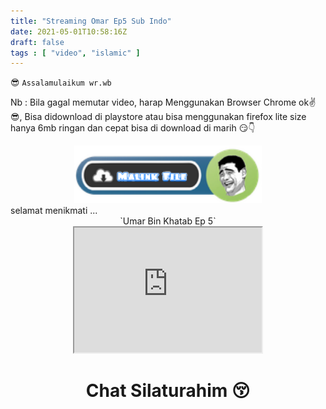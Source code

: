 ```yaml
---
title: "Streaming Omar Ep5 Sub Indo"
date: 2021-05-01T10:58:16Z
draft: false
tags : [ "video", "islamic" ]
---
```

😎 `Assalamulaikum wr.wb`

Nb : Bila gagal memutar video, harap Menggunakan Browser Chrome ok✌😎, Bisa didownload di playstore atau bisa menggunakan firefox lite size hanya 6mb ringan dan cepat bisa di download di marih 😏👇
<center><a href="https://semawur.com/0aiKP"><img width="300" src="/img-asset/Download.png"></a></center>
selamat menikmati ...
<center>`Umar Bin Khatab Ep 5`</center>
<center><iframe src="https://drive.google.com/file/d/1k0FUS76Otzkcx3AfAiBhIzDCNz9Xjqsa/preview" width="300" height="200"></iframe></center>
<!--more-->
<html>
<h1 align="center">Chat Silaturahim 😚</h1>
<center> <script type="text/javascript" src="https://yellbox.com/yellbox.js?name=nobita"></script>
</html>
